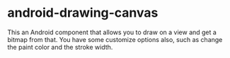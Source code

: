 # android-drawing-canvas
This an Android component that allows you to draw on a view and get a bitmap from that. You have some customize options also, such as change the paint color and the stroke width.
